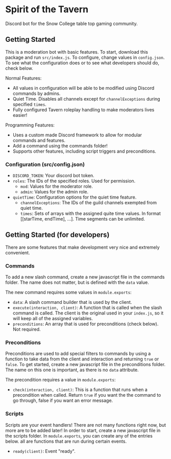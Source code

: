 # Spirit of the Tavern
Discord bot for the Snow College table top gaming community.

## Getting Started
This is a moderation bot with basic features. To start, download this package and run `src/index.js`. To configure, change values in `config.json`. To see what the configuration does or to see what developers should do, check below.

Normal Features:
 * All values in configuration will be able to be modified using Discord commands by admins.
 * Quiet Time. Disables all channels except for `channelExceptions` during specified `times`.
 * Fully configured Tavern roleplay handling to make moderators lives easier!

Programming Features:
 * Uses a custom made Discord framework to allow for modular commands and features.
 * Add a command using the commands folder!
 * Supports other features, including script triggers and preconditions. 

### Configuration (src/config.json)
 * `DISCORD_TOKEN`: Your discord bot token.
 * `roles`: The IDs of the specified roles. Used for permission.
 	* `mod`: Values for the moderator role.
	* `admin`: Values for the admin role.
 * `quietTime`: Configuration options for the quiet time feature.
 	* `channelExceptions`: The IDs of the guild channels exempted from quiet time.
	* `times`: Sets of arrays with the assigned quite time values. In format [[starTime, endTime], ...]. Time segments can be unlimited.

## Getting Started (for developers)
There are some features that make development very nice and extremely convenient.

### Commands
To add a new slash command, create a new javascript file in the commands folder. The name does not matter, but is defined with the `data` value.

The new command requires some values in `module.exports`:
 * `data`: A slash command builder that is used by the client.
 * `execute(interaction, client)`: A function that is called when the slash command is called. The client is the original used in your `index.js`, so it will keep all of the assigned variables.
 * `preconditions`: An array that is used for preconditions (check below). Not required.

### Preconditions
Preconditions are used to add special filters to commands by using a function to take data from the client and interaction and returning `true` or `false`. To get started, create a new javascript file in the preconditions folder. The name on this one is important, as there is no `data` attribute. 

The precondition requires a value in `module.exports`:
 * `check(interaction, client)`: This is a function that runs when a precondition when called. Return `true` if you want the the command to go through, false if you want an error message.

### Scripts
Scripts are your event handlers! There are not many functions right now, but more are to be added later! In order to start, create a new javascript file in the scripts folder. In `module.exports`, you can create any of the entries below. all are functions that are run during certain events.

 * `ready(client)`: Event "ready".
